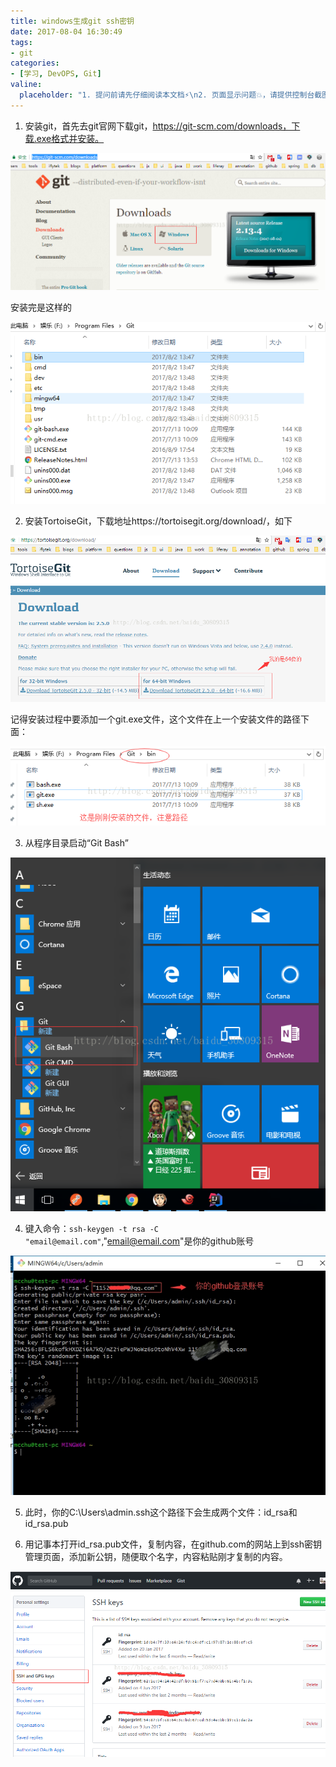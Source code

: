 ```yaml
---
title: windows生成git ssh密钥
date: 2017-08-04 16:30:49
tags:
- git
categories:
- [学习, DevOPS, Git]
valine:
  placeholder: "1. 提问前请先仔细阅读本文档⚡\n2. 页面显示问题💥，请提供控制台截图📸或者您的测试网址\n3. 其他任何报错💣，请提供详细描述和截图📸，祝食用愉快💪"
---
```


1. 安装git，首先去git官网下载git，https://git-scm.com/downloads，下载.exe格式并安装。

![](../../../../images/git01.png)

安装完是这样的

![](../../../../images/git02.png)

2. 安装TortoiseGit，下载地址https://tortoisegit.org/download/，如下

![](../../../../images/git03.png)

记得安装过程中要添加一个git.exe文件，这个文件在上一个安装文件的路径下面：

![](../../../../images/git04.png)

3. 从程序目录启动“Git Bash”

![](../../../../images/git05.png)

4. 键入命令：`ssh-keygen -t rsa -C "email@email.com"`,"email@email.com"是你的github账号

![](../../../../images/git06.png)

5. 此时，你的C:\Users\admin\.ssh这个路径下会生成两个文件：id_rsa和id_rsa.pub

6. 用记事本打开id_rsa.pub文件，复制内容，在github.com的网站上到ssh密钥管理页面，添加新公钥，随便取个名字，内容粘贴刚才复制的内容。

![](../../../../images/git07.png)



